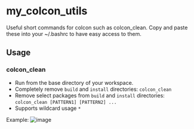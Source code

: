 # my_colcon_utils
Useful short commands for colcon such as colcon_clean. Copy and paste these into your ~/.bashrc to have easy access to them.

## Usage

### colcon_clean 

 - Run from the base directory of your workspace.
 - Completely remove `build` and `install` directories: `colcon_clean`
 - Remove select packages from `build` and `install` directories: `colcon_clean [PATTERN1] [PATTERN2] ...`
 - Supports wildcard usage `*`
 
Example: ![image](https://user-images.githubusercontent.com/41449746/229184339-1c127e2a-7a60-406b-84d0-94020ead1066.png)
